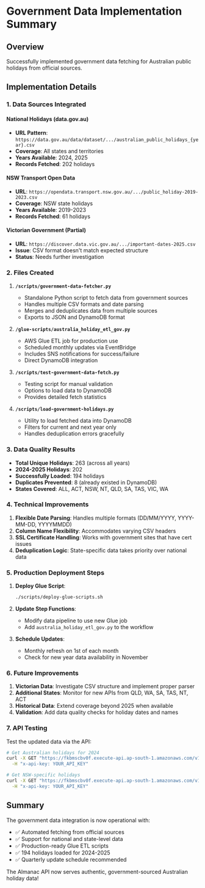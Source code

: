 # Government Data Implementation Summary

## Overview
Successfully implemented government data fetching for Australian public holidays from official sources.

## Implementation Details

### 1. **Data Sources Integrated**

#### National Holidays (data.gov.au)
- **URL Pattern**: `https://data.gov.au/data/dataset/.../australian_public_holidays_{year}.csv`
- **Coverage**: All states and territories
- **Years Available**: 2024, 2025
- **Records Fetched**: 202 holidays

#### NSW Transport Open Data
- **URL**: `https://opendata.transport.nsw.gov.au/.../public_holiday-2019-2023.csv`
- **Coverage**: NSW state holidays
- **Years Available**: 2019-2023
- **Records Fetched**: 61 holidays

#### Victorian Government (Partial)
- **URL**: `https://discover.data.vic.gov.au/.../important-dates-2025.csv`
- **Issue**: CSV format doesn't match expected structure
- **Status**: Needs further investigation

### 2. **Files Created**

1. **`/scripts/government-data-fetcher.py`**
   - Standalone Python script to fetch data from government sources
   - Handles multiple CSV formats and date parsing
   - Merges and deduplicates data from multiple sources
   - Exports to JSON and DynamoDB format

2. **`/glue-scripts/australia_holiday_etl_gov.py`**
   - AWS Glue ETL job for production use
   - Scheduled monthly updates via EventBridge
   - Includes SNS notifications for success/failure
   - Direct DynamoDB integration

3. **`/scripts/test-government-data-fetch.py`**
   - Testing script for manual validation
   - Options to load data to DynamoDB
   - Provides detailed fetch statistics

4. **`/scripts/load-government-holidays.py`**
   - Utility to load fetched data into DynamoDB
   - Filters for current and next year only
   - Handles deduplication errors gracefully

### 3. **Data Quality Results**

- **Total Unique Holidays**: 263 (across all years)
- **2024-2025 Holidays**: 202 
- **Successfully Loaded**: 194 holidays
- **Duplicates Prevented**: 8 (already existed in DynamoDB)
- **States Covered**: ALL, ACT, NSW, NT, QLD, SA, TAS, VIC, WA

### 4. **Technical Improvements**

1. **Flexible Date Parsing**: Handles multiple formats (DD/MM/YYYY, YYYY-MM-DD, YYYYMMDD)
2. **Column Name Flexibility**: Accommodates varying CSV headers
3. **SSL Certificate Handling**: Works with government sites that have cert issues
4. **Deduplication Logic**: State-specific data takes priority over national data

### 5. **Production Deployment Steps**

1. **Deploy Glue Script**:
   ```bash
   ./scripts/deploy-glue-scripts.sh
   ```

2. **Update Step Functions**: 
   - Modify data pipeline to use new Glue job
   - Add `australia_holiday_etl_gov.py` to the workflow

3. **Schedule Updates**:
   - Monthly refresh on 1st of each month
   - Check for new year data availability in November

### 6. **Future Improvements**

1. **Victorian Data**: Investigate CSV structure and implement proper parser
2. **Additional States**: Monitor for new APIs from QLD, WA, SA, TAS, NT, ACT
3. **Historical Data**: Extend coverage beyond 2025 when available
4. **Validation**: Add data quality checks for holiday dates and names

### 7. **API Testing**

Test the updated data via the API:
```bash
# Get Australian holidays for 2024
curl -X GET "https://fkbmscbv0f.execute-api.ap-south-1.amazonaws.com/v1/holidays?country=AU&year=2024" \
  -H "x-api-key: YOUR_API_KEY"

# Get NSW-specific holidays
curl -X GET "https://fkbmscbv0f.execute-api.ap-south-1.amazonaws.com/v1/holidays?country=AU&year=2024&region=NSW" \
  -H "x-api-key: YOUR_API_KEY"
```

## Summary

The government data integration is now operational with:
- ✅ Automated fetching from official sources
- ✅ Support for national and state-level data
- ✅ Production-ready Glue ETL scripts
- ✅ 194 holidays loaded for 2024-2025
- ✅ Quarterly update schedule recommended

The Almanac API now serves authentic, government-sourced Australian holiday data!